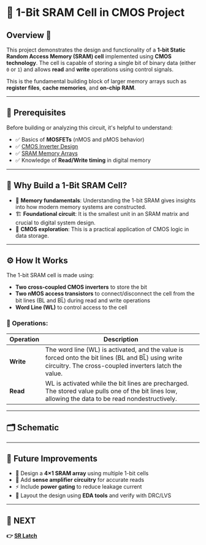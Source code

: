 # 🧠 1-Bit SRAM Cell in CMOS Project  

## Overview 🧩  
This project demonstrates the design and functionality of a **1-bit Static Random Access Memory (SRAM) cell** implemented using **CMOS technology**. The cell is capable of storing a single bit of binary data (either `0` or `1`) and allows **read** and **write** operations using control signals.

This is the fundamental building block of larger memory arrays such as **register files**, **cache memories**, and **on-chip RAM**.

---

## 📌 Prerequisites  
Before building or analyzing this circuit, it's helpful to understand:  
- ✅ Basics of **MOSFETs** (nMOS and pMOS behavior)  
- ✅ [CMOS Inverter Design](../../Digital_Circuit/Logic_Gates/CMOS_Logic_Gates/CMOS_NOT_Gate)  
- ✅ [SRAM Memory Arrays](../../Digital_Circuit/Memory_Circuit/RAM)  
- ✅ Knowledge of **Read/Write timing** in digital memory  

---

## 🧠 Why Build a 1-Bit SRAM Cell?  
- 🔬 **Memory fundamentals**: Understanding the 1-bit SRAM gives insights into how modern memory systems are constructed.  
- 🏗️ **Foundational circuit**: It is the smallest unit in an SRAM matrix and crucial to digital system design.  
- 🧪 **CMOS exploration**: This is a practical application of CMOS logic in data storage.  

---

## ⚙️ How It Works  

The 1-bit SRAM cell is made using:  
- **Two cross-coupled CMOS inverters** to store the bit  
- **Two nMOS access transistors** to connect/disconnect the cell from the bit lines (BL and BL̅) during read and write operations  
- **Word Line (WL)** to control access to the cell

### 🧾 Operations:

| Operation | Description |
|----------|-------------|
| **Write** | The word line (WL) is activated, and the value is forced onto the bit lines (BL and BL̅) using write circuitry. The cross-coupled inverters latch the value. |
| **Read** | WL is activated while the bit lines are precharged. The stored value pulls one of the bit lines low, allowing the data to be read nondestructively. |

---

## 🗂️ Schematic  


---





## 🔮 Future Improvements  
- 🔁 Design a **4×1 SRAM array** using multiple 1-bit cells  
- 🧱 Add **sense amplifier circuitry** for accurate reads  
- ⚡ Include **power gating** to reduce leakage current  
- 📐 Layout the design using **EDA tools** and verify with DRC/LVS  

---

## 🔹 NEXT  
**👉 [SR Latch](../SR_Latch)** 

